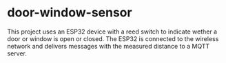 # door-window-sensor

This project uses an ESP32 device with a reed switch to indicate wether a door or window is open or closed. The ESP32 is connected to the wireless network and delivers messages with the measured distance to a MQTT server.
